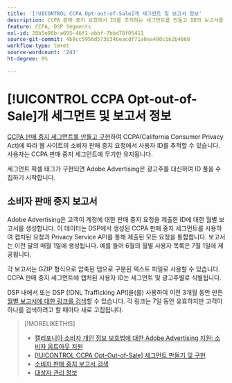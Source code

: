 ```yaml
---
title: '[!UICONTROL CCPA Opt-out-of-Sale]개 세그먼트 및 보고서 정보'
description: CCPA 판매 중지 요청에서 ID를 추적하는 세그먼트를 만들고 ID의 보고서를 검색하는 방법에 대해 알아봅니다.
feature: CCPA, DSP Segments
exl-id: 28b5e00b-a695-46f1-abbf-7bbd78f05411
source-git-commit: 4b9cc5956d573b346eacdf71a8ea490c162b4660
workflow-type: tm+mt
source-wordcount: '243'
ht-degree: 0%

---
```


# [!UICONTROL CCPA Opt-out-of-Sale]개 세그먼트 및 보고서 정보

[CCPA 판매 중지 세그먼트를 만들고 구현](ccpa-opt-out-segment-create.md)하여 CCPA(California Consumer Privacy Act)에 따라 웹 사이트의 소비자 판매 중지 요청에서 사용자 ID를 추적할 수 있습니다. 사용자는 CCPA 판매 중지 세그먼트에 무기한 유지됩니다.

세그먼트 픽셀 태그가 구현되면 Adobe Advertising은 광고주를 대신하여 ID 풀을 수집하기 시작합니다.

## 소비자 판매 중지 보고서

Adobe Advertising은 고객이 계정에 대한 판매 중지 요청을 제출한 ID에 대한 월별 보고서를 생성합니다. 이 데이터는 DSP에서 생성된 CCPA 판매 중지 세그먼트를 사용하여 캡처된 요청과 Privacy Service API를 통해 제출된 모든 요청을 통합합니다.  보고서는 이전 달의 매월 1일에 생성됩니다. 예를 들어 6월의 월별 사용자 목록은 7월 1일에 제공됩니다.

각 보고서는 GZIP 형식으로 압축된 탭으로 구분된 텍스트 파일로 사용할 수 있습니다. CCPA 판매 중지 세그먼트에 캡처된 사용자 ID는 세그먼트 및 광고주별로 식별됩니다.

DSP 내에서 또는 DSP [!DNL Trafficking API]을(를) 사용하여 이전 3개월 동안 만든 [월별 보고서에 대한 링크를 검색](ccpa-opt-out-segment-report-retrieve.md)할 수 있습니다. 각 링크는 7일 동안 유효하지만 고객이 하나를 검색하려고 할 때마다 새로 고침됩니다.

>[!MORELIKETHIS]
>
>* [캘리포니아 소비자 개인 정보 보호법에 대한 Adobe Advertising 지원: 소비자 옵트아웃 지원](/help/privacy/ccpa/ccpa-opt-out-of-sale.md)
>* [[!UICONTROL CCPA Opt-Out-of-Sale] 세그먼트 만들기 및 구현](ccpa-opt-out-segment-create.md)
>* [소비자 판매 중지 보고서 검색](ccpa-opt-out-segment-report-retrieve.md)
>* [대상자 관리 정보](audience-about.md)
